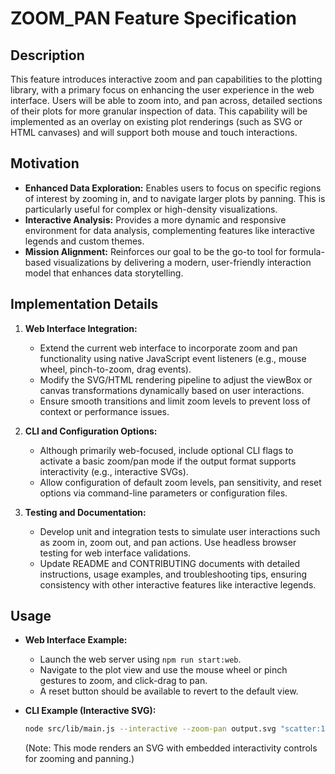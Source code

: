 # ZOOM_PAN Feature Specification

## Description
This feature introduces interactive zoom and pan capabilities to the plotting library, with a primary focus on enhancing the user experience in the web interface. Users will be able to zoom into, and pan across, detailed sections of their plots for more granular inspection of data. This capability will be implemented as an overlay on existing plot renderings (such as SVG or HTML canvases) and will support both mouse and touch interactions.

## Motivation
- **Enhanced Data Exploration:** Enables users to focus on specific regions of interest by zooming in, and to navigate larger plots by panning. This is particularly useful for complex or high-density visualizations.
- **Interactive Analysis:** Provides a more dynamic and responsive environment for data analysis, complementing features like interactive legends and custom themes.
- **Mission Alignment:** Reinforces our goal to be the go-to tool for formula-based visualizations by delivering a modern, user-friendly interaction model that enhances data storytelling.

## Implementation Details
1. **Web Interface Integration:**
   - Extend the current web interface to incorporate zoom and pan functionality using native JavaScript event listeners (e.g., mouse wheel, pinch-to-zoom, drag events).
   - Modify the SVG/HTML rendering pipeline to adjust the viewBox or canvas transformations dynamically based on user interactions.
   - Ensure smooth transitions and limit zoom levels to prevent loss of context or performance issues.

2. **CLI and Configuration Options:**
   - Although primarily web-focused, include optional CLI flags to activate a basic zoom/pan mode if the output format supports interactivity (e.g., interactive SVGs).
   - Allow configuration of default zoom levels, pan sensitivity, and reset options via command-line parameters or configuration files.

3. **Testing and Documentation:**
   - Develop unit and integration tests to simulate user interactions such as zoom in, zoom out, and pan actions. Use headless browser testing for web interface validations.
   - Update README and CONTRIBUTING documents with detailed instructions, usage examples, and troubleshooting tips, ensuring consistency with other interactive features like interactive legends.

## Usage
- **Web Interface Example:**
  - Launch the web server using `npm run start:web`.
  - Navigate to the plot view and use the mouse wheel or pinch gestures to zoom, and click-drag to pan.
  - A reset button should be available to revert to the default view.

- **CLI Example (Interactive SVG):**
  ```bash
  node src/lib/main.js --interactive --zoom-pan output.svg "scatter:1,2;3,4;5,6;7,8"
  ```
  (Note: This mode renders an SVG with embedded interactivity controls for zooming and panning.)
